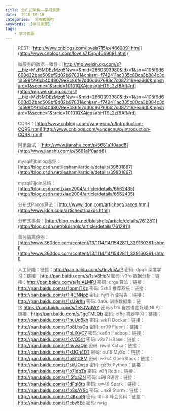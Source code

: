 ```yaml
---
title: 分布式架构——学习资源
date:  2016-10-10
categories:  分布式架构
keywords:  [学习资源]
tags: 
	- 学习资源
---
```


> REST: [http://www.cnblogs.com/loveis715/p/4669091.html](http://www.cnblogs.com/loveis715/p/4669091.html)

> 微服务的数据一致性：[http://mp.weixin.qq.com/s?__biz=MzI5MDEzMzg5Nw==&mid=2660393980&idx=1&sn=4105f9d6608d32bad509bf9d02b97831&chksm=f742411ac035c80ca3b884c3d1d599f291cb4048079e8c86fe7dd0d667683c7c087216eea6d0&mpshare=1&scene=1&srcid=10101QXAjeqsVbHT9L2zf8AR#rd](http://mp.weixin.qq.com/s?__biz=MzI5MDEzMzg5Nw==&mid=2660393980&idx=1&sn=4105f9d6608d32bad509bf9d02b97831&chksm=f742411ac035c80ca3b884c3d1d599f291cb4048079e8c86fe7dd0d667683c7c087216eea6d0&mpshare=1&scene=1&srcid=10101QXAjeqsVbHT9L2zf8AR#rd)

> CQRS：[http://www.cnblogs.com/yangecnu/p/Introduction-CQRS.html](http://www.cnblogs.com/yangecnu/p/Introduction-CQRS.html)

> 阿里面试：[http://www.jianshu.com/p/5681a1f0aad6](http://www.jianshu.com/p/5681a1f0aad6)

> mysql的binlog总结：[http://blog.csdn.net/leshami/article/details/39801867](http://blog.csdn.net/leshami/article/details/39801867)

> mysql的join总结：[http://blog.csdn.net/xiao2004/article/details/6562435](http://blog.csdn.net/xiao2004/article/details/6562435)

> 分布式Paxos算法：[http://www.jdon.com/artichect/paxos.html](http://www.jdon.com/artichect/paxos.html)

> 分布式事务：[http://blog.csdn.net/bluishglc/article/details/7612811](http://blog.csdn.net/bluishglc/article/details/7612811)

> 事务隔离级别：[http://www.360doc.com/content/13/1114/14/1542811_329160361.shtml](http://www.360doc.com/content/13/1114/14/1542811_329160361.shtml)

> 人工智能：链接：http://pan.baidu.com/s/1nvk5AaP 密码:  dpg5
> 深度学习：链接：http://pan.baidu.com/s/1slvSHpN 密码:  v3ro
> 数据分析：链接：http://pan.baidu.com/s/1slALMPJ 密码:  drgs
> 算法：链接：http://pan.baidu.com/s/1bpmlTKz 密码:  5xh3
> 推荐系统：链接：http://pan.baidu.com/s/1i4CNNpz 密码:  hyft
> 行业报告：链接：http://pan.baidu.com/s/1slJ9r8h 密码:  0a0u
> 训练数据集：链接:https://pan.baidu.com/s/1eSJWdWY 密码:yf2s
> 自然语言处理(NLP)：链接：http://pan.baidu.com/s/1geTMLQb 密码:  cf5c
> 机器学习：链接：http://pan.baidu.com/s/1nuUq8kh 密码:  wk11
> Docker：链接：http://pan.baidu.com/s/1o8LbsOq 密码:  er09
> Fluent：链接：http://pan.baidu.com/s/1pLIXyC7 密码:  ke6n
> Hadoop：链接：http://pan.baidu.com/s/1kVO5rlt 密码:  v2a7
> HBase：链接：http://pan.baidu.com/s/1nvwaQjn 密码:  nwnl
> Kafka：链接：http://pan.baidu.com/s/1kUGh4DT 密码:  ou16
> MySql：链接：http://pan.baidu.com/s/1o8i1C8M 密码:  w2s4
> OpenStack：链接：http://pan.baidu.com/s/1skUOvsp 密码:  gz9x
> Python：链接：http://pan.baidu.com/s/1o7IdpZs 密码:  v0fj
> Redis：链接：http://pan.baidu.com/s/1i5foaZN 密码:  a9jl
> R语言：链接：http://pan.baidu.com/s/1dFql6tb 密码:  xw49
> Spark：链接：http://pan.baidu.com/s/1o8sAY9c 密码:  unx9
> Storm：链接：http://pan.baidu.com/s/1slKpoRj 密码:  0bsd
> 峰会资料：链接：http://pan.baidu.com/s/1cby5Ee 密码:  nvtg